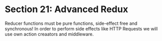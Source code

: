 # Section 21: Advanced Redux

Reducer functions must be pure functions, side-effect free and synchronous!
In order to perform side effects like HTTP Requests we will use own action creaators and middleware.

